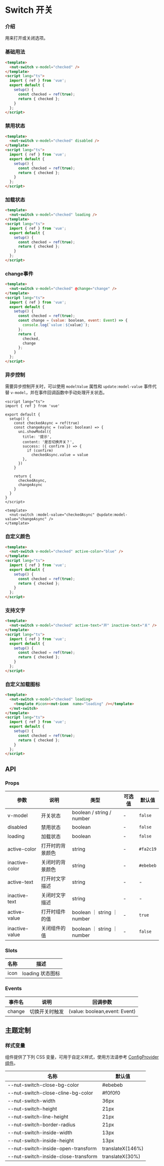 # Switch 开关

### 介绍

用来打开或关闭选项。

### 基础用法

``` html
<template>
  <nut-switch v-model="checked" />
</template>
<script lang="ts">
  import { ref } from 'vue';
  export default {
    setup() {
      const checked = ref(true);
      return { checked };
    }
  };
</script>
```

### 禁用状态

``` html
<template>
  <nut-switch v-model="checked" disabled />
</template>
<script lang="ts">
  import { ref } from 'vue';
  export default {
    setup() {
      const checked = ref(true);
      return { checked };
    }
  };
</script>
```

### 加载状态

``` html
<template>
  <nut-switch v-model="checked" loading />
</template>
<script lang="ts">
  import { ref } from 'vue';
  export default {
    setup() {
      const checked = ref(true);
      return { checked };
    }
  };
</script>
```

### change事件

``` html
<template>
  <nut-switch v-model="checked" @change="change" />
</template>
<script lang="ts">
  import { ref } from 'vue';
  export default {
    setup() {
      const checked = ref(true);
      const change = (value: boolean, event: Event) => {
        console.log(`value：${value}`);
      };
      return {
        checked,
        change
      };
    }
  };
</script>
```

### 异步控制

需要异步控制开关时，可以使用 `modelValue` 属性和 `update:model-value` 事件代替 `v-model`，并在事件回调函数中手动处理开关状态。

``` vue
<script lang="ts">
import { ref } from 'vue'

export default {
  setup() {
    const checkedAsync = ref(true)
    const changeAsync = (value: boolean) => {
      uni.showModal({
        title: '提示',
        content: '是否切换开关？',
        success: ({ confirm }) => {
          if (confirm)
            checkedAsync.value = value
        },
      })
    }

    return {
      checkedAsync,
      changeAsync
    }
  }
}
</script>

<template>
  <nut-switch :model-value="checkedAsync" @update:model-value="changeAsync" />
</template>
```

### 自定义颜色

``` html
<template>
  <nut-switch v-model="checked" active-color="blue" />
</template>
<script lang="ts">
  import { ref } from 'vue';
  export default {
    setup() {
      const checked = ref(true);
      return { checked };
    }
  };
</script>
```

### 支持文字

``` html
<template>
  <nut-switch v-model="checked" active-text="开" inactive-text="关" />
</template>
<script lang="ts">
  import { ref } from 'vue';
  export default {
    setup() {
      const checked = ref(true);
      return { checked };
    }
  };
</script>
```

### 自定义加载图标

``` html
<template>
  <nut-switch v-model="checked" loading>
    <template #icon><nut-icon  name="loading" /></template>
  </nut-switch>
</template>
<script lang="ts">
  import { ref } from 'vue';
  export default {
    setup() {
      const checked = ref(true);
      return { checked };
    }
  };
</script>
```

## API

### Props

| 参数           | 说明             | 类型                        | 可选值 | 默认值    |
|----------------|----------------|---------------------------|--------|-----------|
| v-model        | 开关状态         | boolean / string / number | -      | `false`   |
| disabled       | 禁用状态         | boolean                   | -      | `false`   |
| loading        | 加载状态         | boolean                   | -      | `false`   |
| active-color   | 打开时的背景颜色 | string                    | -      | `#fa2c19` |
| inactive-color | 关闭时的背景颜色 | string                    | -      | `#ebebeb` |
| active-text    | 打开时文字描述   | string                    | -      | -         |
| inactive-text  | 关闭时文字描述   | string                    | -      | -         |
| active-value   | 打开时组件的值   | boolean ｜ string ｜number  | -      | `true`    |
| inactive-value | 关闭组件的值     | boolean ｜ string ｜number  | -      | `false`   |

### Slots

| 名称 | 描述             |
|------|----------------|
| icon | loading 状态图标 |

### Events

| 事件名 | 说明           | 回调参数                      |
|--------|--------------|-------------------------------|
| change | 切换开关时触发 | (value: boolean,event: Event) |

## 主题定制

### 样式变量

组件提供了下列 CSS 变量，可用于自定义样式，使用方法请参考 [ConfigProvider 组件](/components/basic/configprovider)。

| 名称                                | 默认值           |
|-------------------------------------|------------------|
| --nut-switch-close-bg-color         | #ebebeb          |
| --nut-switch-close-cline-bg-color   | #f0f0f0          |
| --nut-switch-width                  | 36px             |
| --nut-switch-height                 | 21px             |
| --nut-switch-line-height            | 21px             |
| --nut-switch-border-radius          | 21px             |
| --nut-switch-inside-width           | 13px             |
| --nut-switch-inside-height          | 13px             |
| --nut-switch-inside-open-transform  | translateX(146%) |
| --nut-switch-inside-close-transform | translateX(30%)  |
